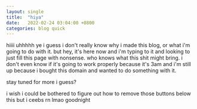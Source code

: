 ```yaml
---
layout: single
title:  "hiya"
date:   2022-02-24 03:04:00 +0800
categories: blog quick
---
```

hiiii uhhhhh ye i guess i don't really know why i made this blog, or what i'm going to do with it. but hey, it's here now and i'm typing to it and looking to just fill this page with nonsense. who knows what this shit might bring. i don't even know if it's going to work properly because it's 3am and i'm still up because i bought this domain and wanted to do something with it.

stay tuned for more i guess?

i wish i could be bothered to figure out how to remove those buttons below this but i ceebs rn lmao goodnight
